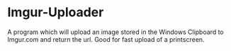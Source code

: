 Imgur-Uploader
==============

A program which will upload an image stored in the Windows Clipboard to Imgur.com and return the url.  Good for fast upload of a printscreen.
